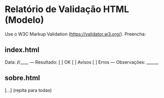 
# Relatório de Validação HTML (Modelo)

Use o W3C Markup Validation (https://validator.w3.org/). Preencha:

## index.html
Data: ____/____/____ — Resultado: [ ] OK [ ] Avisos [ ] Erros — Observações: ______

## sobre.html
[...] (repita para todas)
